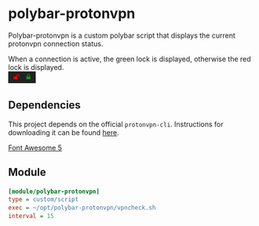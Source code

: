 # polybar-protonvpn

Polybar-protonvpn is a custom polybar script that displays the current protonvpn connection status.  

When a connection is active, the green lock is displayed, otherwise the red lock is displayed.  
![polybar-protonvpn]( screenshots/1.png )

## Dependencies
This project depends on the official `protonvpn-cli`. Instructions for downloading it can be found 
<a href="https://protonvpn.com/support/official-linux-client/" target="_blank">here</a>.

[Font Awesome 5](https://fontawesome.com/changelog/latest)


## Module
```ini
[module/polybar-protonvpn]
type = custom/script
exec = ~/opt/polybar-protonvpn/vpncheck.sh
interval = 15
```


